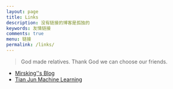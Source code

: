 ```yaml
---
layout: page
title: Links
description: 没有链接的博客是孤独的
keywords: 友情链接
comments: true
menu: 链接
permalink: /links/
---
```


> God made relatives. Thank God we can choose our friends.

* [Mirsking''s Blog](http://mirsking.com)
* [Tian Jun Machine Learning](http://tianjun.ml)
